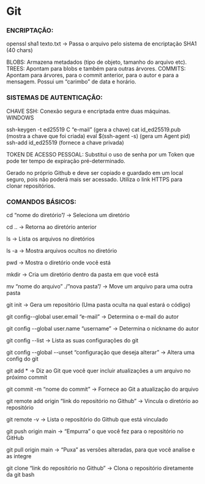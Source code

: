 #  **Git**

### **ENCRIPTAÇÃO:**

openssl sha1 texto.txt → Passa o arquivo pelo sistema de encriptação SHA1 (40 chars)

BLOBS: Armazena metadados (tipo de objeto, tamanho do arquivo etc).
TREES: Apontam para blobs e também para outras árvores.
COMMITS: Apontam para árvores, para o commit anterior, para o autor e para a mensagem. Possui um “carimbo” de data e horário.

### **SISTEMAS DE AUTENTICAÇÃO:**
 
CHAVE SSH: Conexão segura e encriptada entre duas máquinas.
WINDOWS

ssh-keygen -t ed25519 C “e-mail” (gera a chave)
cat id_ed25519.pub (mostra a chave que foi criada)
eval $(ssh-agent -s) (gera um Agent pid)
ssh-add id_ed25519 (fornece a chave privada)
 
TOKEN DE ACESSO PESSOAL: Substitui o uso de senha por um Token que pode ter tempo de expiração pré-determinado.

Gerado no próprio Github e deve ser copiado e guardado em um local seguro, pois não poderá mais ser acessado.
Utiliza o link HTTPS para clonar repositórios.

### **COMANDOS BÁSICOS:**

cd “nome do diretório”/ → Seleciona um diretório

cd .. → Retorna ao diretório anterior

ls → Lista os arquivos no diretórios

ls -a → Mostra arquivos ocultos no diretório

pwd → Mostra o diretório onde você está  

mkdir → Cria um diretório dentro da pasta em que você está

mv “nome do arquivo” ./”nova pasta”/ → Move um arquivo para uma outra pasta
 
git init → Gera um repositório (Uma pasta oculta na qual estará o código)

git config--global user.email “e-mail” → Determina o e-mail do autor

git config --global user.name “username” → Determina o nickname do autor

git config --list → Lista as suas configurações do git

git config --global --unset “configuração que deseja alterar” → Altera uma config do git

git add * → Diz ao Git que você quer incluir atualizações a um arquivo no próximo commit

git commit -m “nome do commit” → Fornece ao Git a atualização do arquivo

git remote add origin “link do repositório no Github” → Vincula o diretório ao repositório

git remote -v → Lista o repositório do Github que está vinculado

git push origin main → “Empurra” o que você fez para o repositório no GitHub

git pull origin main → “Puxa” as versões alteradas, para que você analise e as integre

git clone “link do repositório no Github” → Clona o repositório diretamente da git bash
